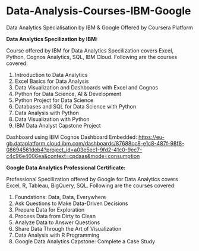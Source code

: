 # Data-Analysis-Courses-IBM-Google
Data Analytics Specialisation by IBM & Google Offered by Coursera Platform

**Data Analytics Specilization by IBM:**

Course offered by IBM for Data Analytics Specilization covers Excel, Python, Cognos Analytics, SQL, IBM Cloud. 
Following are the courses covered:
  1. Introduction to Data Analytics
  2. Excel Basics for Data Analysis
  3. Data Visualization and Dashboards with Excel and Cognos
  4. Python for Data Science, AI & Development
  5. Python Project for Data Science
  6. Databases and SQL for Data Science with Python
  7. Data Analysis with Python
  8. Data Visualization with Python
  9. IBM Data Analyst Capstone Project

Dashboard using IBM Cognos Dashboard Embedded: https://eu-gb.dataplatform.cloud.ibm.com/dashboards/87688cc8-e1c8-487f-98f8-08694561deb4?project_id=a03e5ec1-9fd2-41c0-9ec7-c4c96e4006ea&context=cpdaas&mode=consumption 

**Google Data Analytics Professional Certificate:**

Professional Specilization offered by Google for Data Analytics covers Excel, R, Tableau, BigQuery, SQL. 
Following are the courses covered: 
  1. Foundations: Data, Data, Everywhere
  2. Ask Questions to Make Data-Driven Decisions
  3. Prepare Data for Exploration
  4. Process Data from Dirty to Clean
  5. Analyze Data to Answer Questions
  6. Share Data Through the Art of Visualization
  7. Data Analysis with R Programming
  8. Google Data Analytics Capstone: Complete a Case Study

